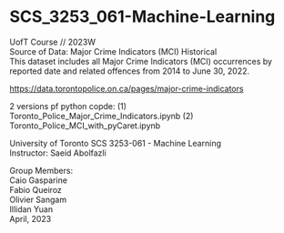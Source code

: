 # SCS_3253_061-Machine-Learning

UofT Course // 2023W\
Source of Data: Major Crime Indicators (MCI) Historical\
This dataset includes all Major Crime Indicators (MCI) occurrences by reported date and related offences from 2014 to June 30, 2022.

https://data.torontopolice.on.ca/pages/major-crime-indicators 

2 versions pf python copde:
  (1) Toronto_Police_Major_Crime_Indicators.ipynb
  (2) Toronto_Police_MCI_with_pyCaret.ipynb

University of Toronto SCS 3253-061 - Machine Learning\
Instructor: Saeid Abolfazli

Group Members:\
  Caio Gasparine\
  Fabio Queiroz\
  Olivier Sangam\
  Illidan Yuan\
                        April, 2023
